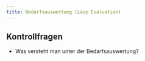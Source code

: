 ```yaml
---
title: Bedarfsauswertung (Lazy Evaluation)
---
```


## Kontrollfragen
- Was versteht man unter der Bedarfsauswertung?
